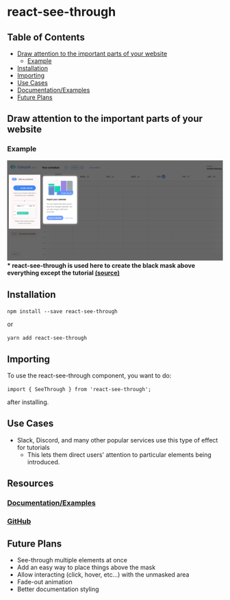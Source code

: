 # react-see-through

## Table of Contents
* [Draw attention to the important parts of your website](#draw-attention-to-the-important-parts-of-your-website)
  + [Example](#example)
* [Installation](#installation)
* [Importing](#importing)
* [Use Cases](#use-cases)
* [Documentation/Examples](#resources)
* [Future Plans](#future-plans)

## Draw attention to the important parts of your website
### Example
![Example](example.png)
**\* react-see-through is used here to create the black mask above everything except the tutorial [(source)](https://calsynk.com)**

## Installation
`npm install --save react-see-through`

or

`yarn add react-see-through`

## Importing
To use the react-see-through component, you want to do:

`import { SeeThrough } from 'react-see-through';`

after installing.

## Use Cases
* Slack, Discord, and many other popular services use this type of effect for tutorials
  * This lets them direct users' attention to particular elements being introduced.

## Resources
### [Documentation/Examples](https://andrew4699.github.io/react-see-through/)
### [GitHub](https://github.com/andrew4699/react-see-through)

## Future Plans
* See-through multiple elements at once
* Add an easy way to place things above the mask
* Allow interacting (click, hover, etc...) with the unmasked area
* Fade-out animation
* Better documentation styling
